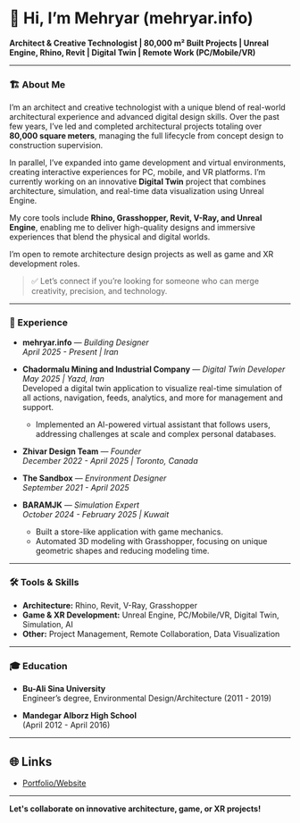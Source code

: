 # 👋 Hi, I’m Mehryar (mehryar.info)

**Architect & Creative Technologist | 80,000 m² Built Projects | Unreal Engine, Rhino, Revit | Digital Twin | Remote Work (PC/Mobile/VR)**

---

### 🏗️ About Me

I’m an architect and creative technologist with a unique blend of real-world architectural experience and advanced digital design skills. Over the past few years, I’ve led and completed architectural projects totaling over **80,000 square meters**, managing the full lifecycle from concept design to construction supervision.

In parallel, I’ve expanded into game development and virtual environments, creating interactive experiences for PC, mobile, and VR platforms. I’m currently working on an innovative **Digital Twin** project that combines architecture, simulation, and real-time data visualization using Unreal Engine.

My core tools include **Rhino, Grasshopper, Revit, V-Ray, and Unreal Engine**, enabling me to deliver high-quality designs and immersive experiences that blend the physical and digital worlds.

I’m open to remote architecture design projects as well as game and XR development roles.

> ✅ Let’s connect if you’re looking for someone who can merge creativity, precision, and technology.

---

### 💼 Experience

- **mehryar.info** — _Building Designer_  
  *April 2025 - Present | Iran*

- **Chadormalu Mining and Industrial Company** — _Digital Twin Developer_  
  *May 2025 | Yazd, Iran*  
  Developed a digital twin application to visualize real-time simulation of all actions, navigation, feeds, analytics, and more for management and support.  
  - Implemented an AI-powered virtual assistant that follows users, addressing challenges at scale and complex personal databases.

- **Zhivar Design Team** — _Founder_  
  *December 2022 - April 2025 | Toronto, Canada*

- **The Sandbox** — _Environment Designer_  
  *September 2021 - April 2025*

- **BARAMJK** — _Simulation Expert_  
  *October 2024 - February 2025 | Kuwait*  
  - Built a store-like application with game mechanics.
  - Automated 3D modeling with Grasshopper, focusing on unique geometric shapes and reducing modeling time.

---

### 🛠️ Tools & Skills

- **Architecture:** Rhino, Revit, V-Ray, Grasshopper
- **Game & XR Development:** Unreal Engine, PC/Mobile/VR, Digital Twin, Simulation, AI
- **Other:** Project Management, Remote Collaboration, Data Visualization

---

### 🎓 Education

- **Bu-Ali Sina University**  
  Engineer’s degree, Environmental Design/Architecture (2011 - 2019)

- **Mandegar Alborz High School**  
  (April 2012 - April 2016)

---

## 🌐 Links

- [Portfolio/Website](https://mehryar.info)

---

**Let's collaborate on innovative architecture, game, or XR projects!**
